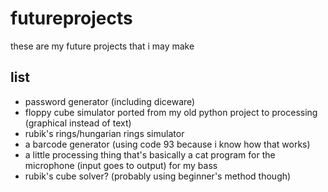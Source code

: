 # futureprojects
these are my future projects that i may make

## list
* password generator (including diceware)
* floppy cube simulator ported from my old python project to processing (graphical instead of text)
* rubik's rings/hungarian rings simulator
* a barcode generator (using code 93 because i know how that works)
* a little processing thing that's basically a cat program for the microphone (input goes to output) for my bass
* rubik's cube solver? (probably using beginner's method though)
